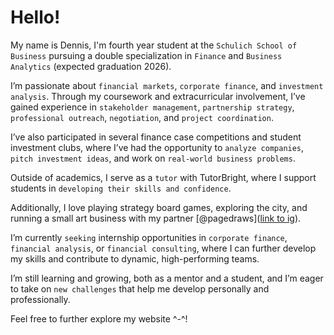# Hello!

My name is Dennis, I'm fourth year student at the `Schulich School of Business` pursuing a double specialization in `Finance` and `Business Analytics` (expected graduation 2026). 

I’m passionate about `financial markets`, `corporate finance`, and `investment analysis`. Through my coursework and extracurricular involvement, I’ve gained experience in `stakeholder management`, `partnership strategy`, `professional outreach`, `negotiation`, and `project coordination`. 

I’ve also participated in several finance case competitions and student investment clubs, where I’ve had the opportunity to `analyze companies`, `pitch investment ideas`, and work on `real-world business problems`.

Outside of academics, I serve as a `tutor` with TutorBright, where I support students in `developing their skills and confidence`.

Additionally, I love playing strategy board games, exploring the city, and running a small art business with my partner [@pagedraws]([link to ig](https://pagedraws.carrd.co/)).

I’m currently `seeking` internship opportunities in `corporate finance`, `financial analysis`, or `financial consulting`, where I can further develop my skills and contribute to dynamic, high-performing teams.

I’m still learning and growing, both as a mentor and a student, and I’m eager to take on `new challenges` that help me develop personally and professionally.

Feel free to further explore my website ^-^!
